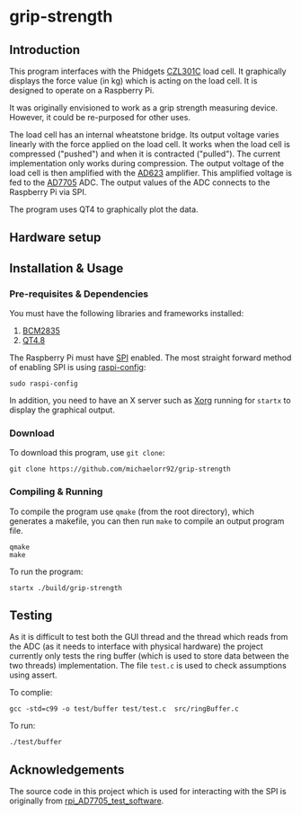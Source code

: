 # grip-strength

## Introduction

This program interfaces with the Phidgets [CZL301C](http://www.phidgets.com/products.php?product_id=3138) load cell. It graphically displays the force value (in kg) which is acting on the load cell. It is designed to operate on a Raspberry Pi.

It was originally envisioned to work as a grip strength measuring device. However, it could be re-purposed for other uses.

The load cell has an internal wheatstone bridge. Its output voltage varies linearly with the force applied on the load cell. It works when the load cell is compressed ("pushed") and when it is contracted ("pulled"). The current implementation only works during compression. The output voltage of the load cell is then amplified with the [AD623](http://docs-europe.electrocomponents.com/webdocs/10d9/0900766b810d9003.pdf) amplifier. This amplified voltage is fed to the [AD7705](http://docs-europe.electrocomponents.com/webdocs/077f/0900766b8077ff32.pdf) ADC. The output values of the ADC connects to the Raspberry Pi via SPI.

The program uses QT4 to graphically plot the data.

## Hardware setup

## Installation & Usage

### Pre-requisites & Dependencies

You must have the following libraries and frameworks installed:

1. [BCM2835](http://www.airspayce.com/mikem/bcm2835/)
2. [QT4.8](http://doc.qt.io/qt-4.8/installation.html)

The Raspberry Pi must have [SPI](https://www.raspberrypi.org/documentation/hardware/raspberrypi/spi/README.md) enabled. The most straight forward method of enabling SPI is using [raspi-config](https://www.raspberrypi.org/documentation/configuration/raspi-config.md):

```
sudo raspi-config
```

In addition, you need to have an X server such as [Xorg](https://www.x.org/wiki/) running for `startx` to display the graphical output.

### Download

To download this program, use `git clone`:

```
git clone https://github.com/michaelorr92/grip-strength
```

### Compiling & Running

To compile the program use `qmake` (from the root directory), which generates a makefile, you can then run `make` to compile an output program file.

```
qmake
make
```

To run the program:

```
startx ./build/grip-strength
```

## Testing

As it is difficult to test both the GUI thread and the thread which reads from the ADC (as it needs to interface with physical hardware) the project currently only tests the ring buffer (which is used to store data between the two threads) implementation. The file `test.c` is used to check assumptions using assert.

To complie:

```
gcc -std=c99 -o test/buffer test/test.c  src/ringBuffer.c
```

To run:

```
./test/buffer
```


## Acknowledgements

The source code in this project which is used for interacting with the SPI is originally from [rpi_AD7705_test_software](https://github.com/berndporr/rpi_AD7705_test_software).

